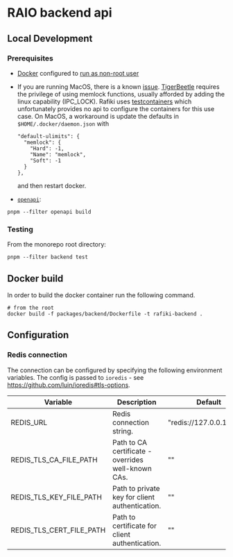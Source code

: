 # RAIO backend api

## Local Development

### Prerequisites

- [Docker](https://docs.docker.com/engine/install/) configured to [run as non-root user](https://docs.docker.com/engine/install/linux-postinstall/#manage-docker-as-a-non-root-user)
- If you are running MacOS, there is a known [issue](https://github.com/coilhq/tigerbeetle/issues/92). [TigerBeetle](https://github.com/coilhq/tigerbeetle) requires the privilege of using memlock functions, usually afforded by adding the linux capability (IPC_LOCK). Rafiki uses [testcontainers](https://github.com/testcontainers/testcontainers-node) which unfortunately provides no api to configure the containers for this use case. On MacOS, a workaround is update the defaults in `$HOME/.docker/daemon.json` with

  ```
  "default-ulimits": {
    "memlock": {
      "Hard": -1,
      "Name": "memlock",
      "Soft": -1
    }
  },
  ```

  and then restart docker.

- [`openapi`](https://github.com/interledger/rafiki/tree/main/packages/openapi):

```shell
pnpm --filter openapi build
```

### Testing

From the monorepo root directory:

```shell
pnpm --filter backend test
```

## Docker build

In order to build the docker container run the following command.

```shell
# from the root
docker build -f packages/backend/Dockerfile -t rafiki-backend .
```

## Configuration

### Redis connection

The connection can be configured by specifying the following environment variables.
The config is passed to `ioredis` - see https://github.com/luin/ioredis#tls-options.

| Variable                 | Description                                        | Default                  |
| ------------------------ | -------------------------------------------------- | ------------------------ |
| REDIS_URL                | Redis connection string.                           | "redis://127.0.0.1:6379" |
| REDIS_TLS_CA_FILE_PATH   | Path to CA certificate - overrides well-known CAs. | ""                       |
| REDIS_TLS_KEY_FILE_PATH  | Path to private key for client authentication.     | ""                       |
| REDIS_TLS_CERT_FILE_PATH | Path to certificate for client authentication.     | ""                       |
